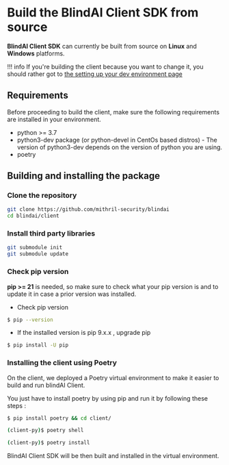 # Build the BlindAI Client SDK from source

**BlindAI Client SDK** can currently be built from source on **Linux** and **Windows** platforms.&#x20;

!!! info
    If you're building the client because you want to change it, you should rather got to [the setting up your dev environment page](../contributing/setting-up-your-dev-environment.md)

## Requirements

Before proceeding to build the client, make sure the following requirements are installed in your environment.&#x20;

* python >= 3.7
* python3-dev package (or python-devel in CentOs based distros) - The version of python3-dev depends on the version of python you are using.
* poetry



## Building and installing the package

### **Clone the repository**

```bash
git clone https://github.com/mithril-security/blindai
cd blindai/client
```

### Install third party libraries

```bash
git submodule init
git submodule update
```

### Check pip version


**pip >= 21** is needed, so make sure to check what your pip version is and to update it in case a prior version was installed.

* Check pip version

```bash
$ pip --version
```

* If the installed version is pip 9.x.x , upgrade pip

```bash
$ pip install -U pip
```

### Installing the client using Poetry

On the client, we deployed a Poetry virtual environment to make it easier to build and run blindAI Client. 

You just have to install poetry by using pip and run it by following these steps :


```bash
$ pip install poetry && cd client/

(client-py)$ poetry shell 

(client-py)$ poetry install

```


BlindAI Client SDK will be then built and installed in the virtual environment.
